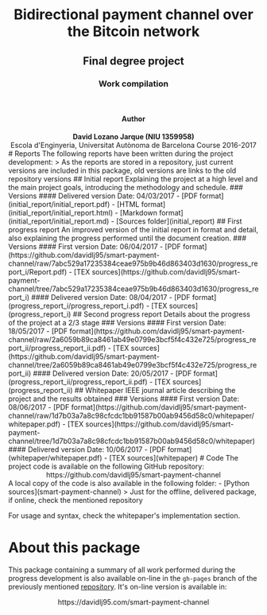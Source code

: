<center>
<h1>Bidirectional payment channel over the Bitcoin network</h1>
<h2>Final degree project</h2>
<h3>Work compilation</h3>
<br/>
<h4>Author</h4>
<b>David Lozano Jarque (NIU 1359958)</b>
<br/>
Escola d'Enginyeria, Universitat Autònoma de Barcelona
Course 2016-2017
</center>
# Reports
The following reports have been written during the project development:
> As the reports are stored in a repository, just current versions are included in this package, old versions are links to the old repository versions
## Initial report
Explaining the project at a high level and the main project goals, introducing the methodology and schedule.
### Versions
#### Delivered version
Date: 04/03/2017
 - [PDF format](initial_report/initial_report.pdf)
 - [HTML format](initial_report/initial_report.html)
 - [Markdown format](initial_report/initial_report.md)
 - [Sources folder](initial_report)
## First progress report
An improved version of the initial report in format and detail, also explaining the progress performed until the document creation.
### Versions
#### First version
Date: 06/04/2017
 - [PDF format](https://github.com/davidlj95/smart-payment-channel/raw/7abc529a17235384ceae975b9b46d863403d1630/progress_report_i/Report.pdf)
 - [TEX sources](https://github.com/davidlj95/smart-payment-channel/tree/7abc529a17235384ceae975b9b46d863403d1630/progress_report_i)
#### Delivered version
Date: 08/04/2017
 - [PDF format](progress_report_i/progress_report_i.pdf)
 - [TEX sources](progress_report_i)
## Second progress report
Details about the progress of the project at a 2/3 stage
### Versions
#### First version
Date: 18/05/2017
 - [PDF format](https://github.com/davidlj95/smart-payment-channel/raw/2a6059b89ca8461ab49e0799e3bcf5f4c432e725/progress_report_ii/progress_report_ii.pdf)
 - [TEX sources](https://github.com/davidlj95/smart-payment-channel/tree/2a6059b89ca8461ab49e0799e3bcf5f4c432e725/progress_report_ii)
#### Delivered version
Date: 20/05/2017
- [PDF format](progress_report_ii/progress_report_ii.pdf)
- [TEX sources](progress_report_ii)
## Whitepaper
IEEE journal article describing the project and the results obtained
### Versions
#### First version
Date: 08/06/2017
- [PDF format](https://github.com/davidlj95/smart-payment-channel/raw/1d7b03a7a8c98cfcdc1bb91587b00ab9456d58c0/whitepaper/whitepaper.pdf)
- [TEX sources](https://github.com/davidlj95/smart-payment-channel/tree/1d7b03a7a8c98cfcdc1bb91587b00ab9456d58c0/whitepaper)
#### Delivered version
Date: 10/06/2017
- [PDF format](whitepaper/whitepaper.pdf)
- [TEX sources](whitepaper)
# Code
The project code is available on the following GitHub repository:
<center>
https://github.com/davidlj95/smart-payment-channel
</center>
A local copy of the code is also available in the following folder:
 - [Python sources](smart-payment-channel)
> Just for the offline, delivered package, if online, check the mentioned repository

For usage and syntax, check the whitepaper's implementation section.
# About this package
This package containing a summary of all work performed during the progress development is also available on-line in the `gh-pages` branch of the previously mentioned [repository](https://github.com/davidlj95/smart-payment-channel). It's on-line version is available in:
<center>
https://davidlj95.com/smart-payment-channel
</center>
